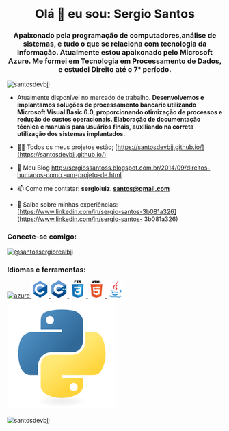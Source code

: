 <h1 align="center">Olá 🤯 eu sou: Sergio Santos</h1>
<h3 align="center">Apaixonado pela programação de computadores,análise de sistemas, e tudo o que se relaciona com tecnologia da informação. Atualmente estou apaixonado pelo Microsoft Azure. Me formei em Tecnologia em Processamento de Dados, e estudei Direito até o 7° período.</h3>

<p align="left"> <img src="https://komarev.com/ghpvc/?username=santosdevbjj&label =Profile%20views&color=0e75b6&style=flat" alt="santosdevbjj" /> </p>

- Atualmente disponível no mercado de trabalho. **Desenvolvemos e implantamos soluções de processamento bancário utilizando Microsoft Visual Basic 6.0, proporcionando otimização de processos e redução de custos operacionais. Elaboração de documentação técnica e manuais para usuários finais, auxiliando na correta utilização dos sistemas implantados.**

- 👨‍💻 Todos os meus projetos estão; [https://santosdevbjj.github.io/](https://santosdevbjj.github.io/)

- 📝 Meu Blog [http://sergiossantoss.blogspot.com.br/2014/09/direitos-humanos-como -um-projeto-de.html](http://sergiossantoss.blogspot.com.br/2014/09/direitos-humanos-como-um-projeto-de.html)

- 📫 Como me contatar: **sergioluiz. santos@gmail.com**

- 📄 Saiba sobre minhas experiências: [https://www.linkedin.com/in/sergio-santos-3b081a326](https://www.linkedin.com/in/sergio-santos- 3b081a326)

<h3 align="left">Conecte-se comigo:</h3>
<p align="left">
<a href="https://instagram.com/@santossergiorealbjj" target="blank"><img align= "centro" src="https://raw.githubusercontent.com/rahuldkjain/github-profile-readme-generator/master/src/images/icons/Social/instagram.svg" alt="@santossergiorealbjj" height="30 " width="40" /></a>
</p>

<h3 align="left">Idiomas e ferramentas:</h3>
<p align="left"> <a href="https://azure.microsoft.com/en-in/" target="_blank" rel="noreferrer"> <img src="https://www.vectorlogo.zone/logos/microsoft_azure/microsoft_azure-icon.svg" alt="azure" width="40" height="40"/> </a> <a href="https://www.cprogramming.com/" target="_blank" rel="noreferrer"> <img src="https://raw.githubusercontent.com/devicons/devicon/master/icons/c/c-original.svg" alt="c" width="40" height="40"/> </a> <a href="https://www.w3schools.com/cpp/" target="_blank" rel="noreferrer"> <img src="https://raw.githubusercontent.com/devicons/devicon/master/icons/cplusplus/cplusplus-original.svg" alt="cplusplus" width="40" height="40"/> </a> <a href="https://www.w3schools.com/css/" target="_blank" rel="noreferrer"> <img src="https://raw.githubusercontent.com/devicons/devicon/master/icons/css3/css3-original-wordmark.svg" alt="css3" width="40" height="40"/> </a> <a href="https://www.w3.org/html/" target="_blank" rel="noreferrer"> <img src="https://raw.githubusercontent.com/devicons/devicon/master/icons/html5/html5-original-wordmark.svg" alt="html5" width="40" height="40"/> </a> <a href="https://www.java.com" target="_blank" rel="noreferrer"> <img src="https://raw.githubusercontent.com/devicons/devicon/master/icons/java/java-original.svg" alt="java" width="40" height="40"/> </a> <a href="https://www.python.org" target="_blank" rel="noreferrer"> <img src="https://raw.githubusercontent.com/devicons/devicon/master/icons/python/python-original.svg" alt="python" largura="40" altura="40"/> </a> </p>

<p> <img align="center" src="https://github-readme-stats.vercel.app/api?username=santosdevbjj&show_icons=true&locale=en" alt="santosdevbjj" /></p>
